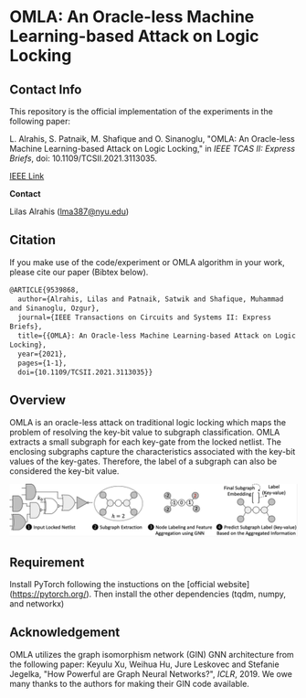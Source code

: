 # OMLA: An Oracle-less Machine Learning-based Attack on Logic Locking
## Contact Info
This repository is the official implementation of the experiments in the following paper:

L. Alrahis, S. Patnaik, M. Shafique and O. Sinanoglu, "OMLA: An Oracle-less Machine Learning-based Attack on Logic Locking," in *IEEE TCAS II: Express Briefs*, doi: 10.1109/TCSII.2021.3113035.

[IEEE Link](https://ieeexplore.ieee.org/document/9539868) 

**Contact**

Lilas Alrahis (lma387@nyu.edu)
## Citation
If you make use of the code/experiment or OMLA algorithm in your work, please cite our paper (Bibtex below).
```
@ARTICLE{9539868,
  author={Alrahis, Lilas and Patnaik, Satwik and Shafique, Muhammad and Sinanoglu, Ozgur},
  journal={IEEE Transactions on Circuits and Systems II: Express Briefs}, 
  title={{OMLA}: An Oracle-less Machine Learning-based Attack on Logic Locking}, 
  year={2021},
  pages={1-1},
  doi={10.1109/TCSII.2021.3113035}}
```
## Overview 
OMLA is an oracle-less attack on traditional logic locking which maps the problem of resolving the key-bit value to subgraph classification. OMLA extracts a small subgraph for each key-gate from the locked netlist. The enclosing subgraphs capture the characteristics associated with the key-bit values of the key-gates. Therefore, the label of a subgraph can also be considered the key-bit value.

![OMLA Concept](./OMLA.png)

## Requirement
Install PyTorch following the instuctions on the [official website] (https://pytorch.org/).
Then install the other dependencies (tqdm, numpy, and networkx)

## Acknowledgement
OMLA utilizes the graph isomorphism network (GIN) GNN architecture from the following paper:
Keyulu Xu, Weihua Hu, Jure Leskovec and Stefanie Jegelka, "How Powerful are Graph Neural Networks?", *ICLR*, 2019. 
We owe many thanks to the authors for making their GIN code available.

